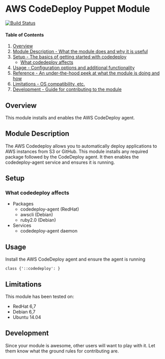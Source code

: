 # AWS CodeDeploy Puppet Module

[![Build Status](https://travis-ci.org/walkamongus/puppet-codedeploy.svg?branch=master)](https://travis-ci.org/walkamongus/puppet-codedeploy)

#### Table of Contents

1. [Overview](#overview)
2. [Module Description - What the module does and why it is useful](#module-description)
3. [Setup - The basics of getting started with codedeploy](#setup)
    * [What codedeploy affects](#what-codedeploy-affects)
4. [Usage - Configuration options and additional functionality](#usage)
5. [Reference - An under-the-hood peek at what the module is doing and how](#reference)
5. [Limitations - OS compatibility, etc.](#limitations)
6. [Development - Guide for contributing to the module](#development)

## Overview

This module installs and enables the AWS CodeDeploy agent.

## Module Description

The AWS Codedeploy allows you to automatically deploy applications to AWS instances from S3 or GitHub. This module installs any required package followed by the CodeDeploy agent. It then enables the codedeploy-agent service and ensures it is running.

## Setup

### What codedeploy affects

* Packages
    * codedeploy-agent (RedHat)
    * awscli (Debian)
    * ruby2.0 (Debian)
* Services
    * codedeploy-agent daemon

## Usage

Install the AWS CodeDeploy agent and ensure the agent is running

    class {'::codedeploy': }

## Limitations

This module has been tested on:
* RedHat 6,7
* Debian 6,7
* Ubuntu 14.04

## Development

Since your module is awesome, other users will want to play with it. Let them know what the ground rules for contributing are.

